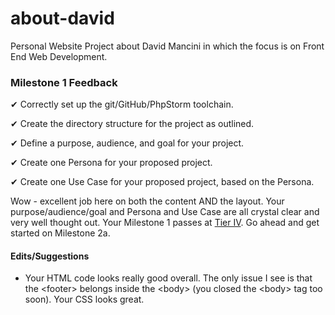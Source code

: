 # about-david
Personal Website Project about David Mancini in which the focus is on Front End Web Development.

### Milestone 1 Feedback

&#10004; Correctly set up the git/GitHub/PhpStorm toolchain.

&#10004; Create the directory structure for the project as outlined.

&#10004; Define a purpose, audience, and goal for your project.

&#10004; Create one Persona for your proposed project.

&#10004; Create one Use Case for your proposed project, based on the Persona.

Wow - excellent job here on both the content AND the layout. Your purpose/audience/goal and Persona and Use Case are all crystal clear and very well thought out. Your Milestone 1 passes at [Tier IV](https://bootcamp-coders.cnm.edu/projects/personal/rubric/). Go ahead and get started on Milestone 2a.

#### Edits/Suggestions
- Your HTML code looks really good overall. The only issue I see is that the &lt;footer&gt; belongs inside the &lt;body&gt; (you closed the &lt;body&gt; tag too soon). Your CSS looks great.
